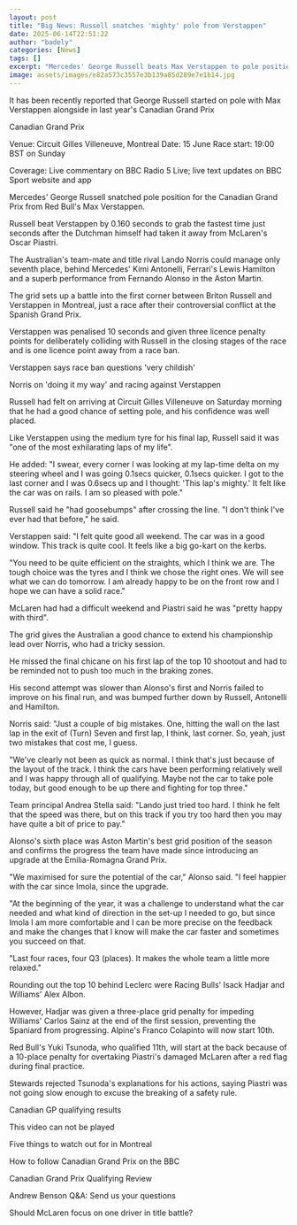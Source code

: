 ```yaml
---
layout: post
title: "Big News: Russell snatches 'mighty' pole from Verstappen"
date: 2025-06-14T22:51:22
author: "badely"
categories: [News]
tags: []
excerpt: "Mercedes' George Russell beats Max Verstappen to pole position for the Canadian Grand Prix in Montreal."
image: assets/images/e82a573c3557e3b139a85d289e7e1b14.jpg
---
```


It has been recently reported that George Russell started on pole with Max Verstappen alongside in last year's Canadian Grand Prix

Canadian Grand Prix

Venue: Circuit Gilles Villeneuve, Montreal Date: 15 June Race start: 19:00 BST on Sunday

Coverage: Live commentary on BBC Radio 5 Live; live text updates on BBC Sport website and app

Mercedes' George Russell snatched pole position for the Canadian Grand Prix from Red Bull's Max Verstappen.

Russell beat Verstappen by 0.160 seconds to grab the fastest time just seconds after the Dutchman himself had taken it away from McLaren's Oscar Piastri.

The Australian's team-mate and title rival Lando Norris could manage only seventh place, behind Mercedes' Kimi Antonelli, Ferrari's Lewis Hamilton and a superb performance from Fernando Alonso in the Aston Martin.

The grid sets up a battle into the first corner between Briton Russell and Verstappen in Montreal, just a race after their controversial conflict at the Spanish Grand Prix.

Verstappen was penalised 10 seconds and given three licence penalty points for deliberately colliding with Russell in the closing stages of the race and is one licence point away from a race ban.

Verstappen says race ban questions 'very childish'

Norris on 'doing it my way' and racing against Verstappen

Russell had felt on arriving at Circuit Gilles Villeneuve on Saturday morning that he had a good chance of setting pole, and his confidence was well placed.

Like Verstappen using the medium tyre for his final lap, Russell said it was "one of the most exhilarating laps of my life".

He added: "I swear, every corner I was looking at my lap-time delta on my steering wheel and I was going 0.1secs quicker, 0.1secs quicker. I got to the last corner and I was 0.6secs up and I thought: 'This lap's mighty.' It felt like the car was on rails. I am so pleased with pole."

Russell said he "had goosebumps" after crossing the line. "I don't think I've ever had that before," he said.

Verstappen said: "I felt quite good all weekend. The car was in a good window. This track is quite cool. It feels like a big go-kart on the kerbs.

"You need to be quite efficient on the straights, which I think we are. The tough choice was the tyres and I think we chose the right ones. We will see what we can do tomorrow. I am already happy to be on the front row and I hope we can have a solid race."

McLaren had had a difficult weekend and Piastri said he was "pretty happy with third".

The grid gives the Australian a good chance to extend his championship lead over Norris, who had a tricky session.

He missed the final chicane on his first lap of the top 10 shootout and had to be reminded not to push too much in the braking zones.

His second attempt was slower than Alonso's first and Norris failed to improve on his final run, and was bumped further down by Russell, Antonelli and Hamilton.

Norris said: "Just a couple of big mistakes. One, hitting the wall on the last lap in the exit of (Turn) Seven and first lap, I think, last corner. So, yeah, just two mistakes that cost me, I guess.

"We've clearly not been as quick as normal. I think that's just because of the layout of the track. I think the cars have been performing relatively well and I was happy through all of qualifying. Maybe not the car to take pole today, but good enough to be up there and fighting for top three."

Team principal Andrea Stella said: "Lando just tried too hard. I think he felt that the speed was there, but on this track if you try too hard then you may have quite a bit of price to pay."

Alonso's sixth place was Aston Martin's best grid position of the season and confirms the progress the team have made since introducing an upgrade at the Emilia-Romagna Grand Prix.

"We maximised for sure the potential of the car," Alonso said. "I feel happier with the car since Imola, since the upgrade.

"At the beginning of the year, it was a challenge to understand what the car needed and what kind of direction in the set-up I needed to go, but since Imola I am more comfortable and I can be more precise on the feedback and make the changes that I know will make the car faster and sometimes you succeed on that.

"Last four races, four Q3 (places). It makes the whole team a little more relaxed."

Rounding out the top 10 behind Leclerc were Racing Bulls' Isack Hadjar and Williams' Alex Albon.

However, Hadjar was given a three-place grid penalty for impeding Williams' Carlos Sainz at the end of the first session, preventing the Spaniard from progressing. Alpine's Franco Colapinto will now start 10th.

Red Bull's Yuki Tsunoda, who qualified 11th, will start at the back because of a 10-place penalty for overtaking Piastri's damaged McLaren after a red flag during final practice.

Stewards rejected Tsunoda's explanations for his actions, saying Piastri was not going slow enough to excuse the breaking of a safety rule.

Canadian GP qualifying results

This video can not be played

Five things to watch out for in Montreal

How to follow Canadian Grand Prix on the BBC

Canadian Grand Prix Qualifying Review

Andrew Benson Q&A: Send us your questions

Should McLaren focus on one driver in title battle?

